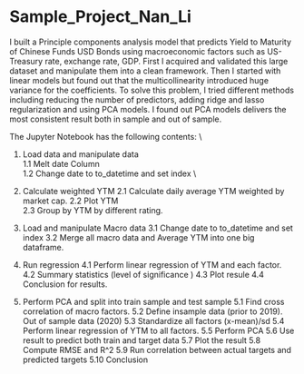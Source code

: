 # Sample_Project_Nan_Li

I built a Principle components analysis model that predicts Yield to Maturity of Chinese Funds USD Bonds using macroeconomic factors such as US-Treasury rate, exchange rate, GDP. First I acquired and validated this large dataset and manipulate them into a clean framework. Then I started with linear models but found out that the multicollinearity introduced huge variance for the coefficients. To solve this problem, I tried different methods including reducing the number of predictors, adding ridge and lasso regularization and using PCA models. I found out PCA models delivers the most consistent result both in sample and out of sample.

The Jupyter Notebook has the following contents: \
  1. Load data and manipulate data \
        1.1 Melt date Column \
        1.2 Change date to to_datetime and set index \
    
  2. Calculate weighted YTM 
        2.1 Calculate daily average YTM weighted by market cap. 
        2.2 Plot YTM         
        2.3 Group by YTM by different rating.
  3. Load and manipulate Macro data
        3.1 Change date to to_datetime and set index
        3.2 Merge all macro data and Average YTM into one big dataframe. 
  4. Run regression 
        4.1 Perform linear regression of YTM and each factor. 
        4.2 Summary statistics (level of significance )
        4.3 Plot resule
        4.4 Conclusion for results. 
  5. Perform PCA and split into train sample and test sample
        5.1 Find cross correlation of macro factors. 
        5.2 Define insample data (prior to 2019). Out of sample data (2020)
        5.3 Standardize all factors (x-mean)/sd
        5.4 Perform linear regression of YTM to all factors. 
        5.5 Perform PCA 
        5.6 Use result to predict both train and target data
        5.7 Plot the result
        5.8 Compute RMSE and R^2
        5.9 Run correlation between actual targets and predicted targets
        5.10 Conclusion 
